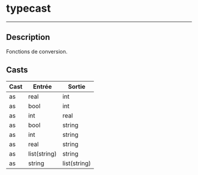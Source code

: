 # typecast
___
## Description

Fonctions de conversion.

## Casts

|Cast|Entrée|Sortie|
|-|-|-|
|as|real|int|
|as|bool|int|
|as|int|real|
|as|bool|string|
|as|int|string|
|as|real|string|
|as|list(string)|string|
|as|string|list(string)|
